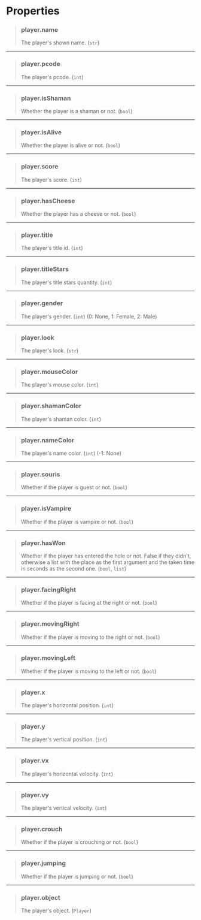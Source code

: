 # Properties
>### player.name
>The player's shown name. (`str`)
>
---
>### player.pcode
>The player's pcode. (`int`)
>
---
>### player.isShaman
>Whether the player is a shaman or not. (`bool`)
>
---
>### player.isAlive
>Whether the player is alive or not. (`bool`)
>
---
>### player.score
>The player's score. (`int`)
>
---
>### player.hasCheese
>Whether the player has a cheese or not. (`bool`)
>
---
>### player.title
>The player's title id. (`int`)
>
---
>### player.titleStars
>The player's title stars quantity. (`int`)
>
---
>### player.gender
>The player's gender. (`int`) (0: None, 1: Female, 2: Male)
>
---
>### player.look
>The player's look. (`str`)
>
---
>### player.mouseColor
>The player's mouse color. (`int`)
>
---
>### player.shamanColor
>The player's shaman color. (`int`)
>
---
>### player.nameColor
>The player's name color. (`int`) (-1: None)
>
---
>### player.souris
>Whether if the player is guest or not. (`bool`)
>
---
>### player.isVampire
>Whether if the player is vampire or not. (`bool`)
>
---
>### player.hasWon
>Whether if the player has entered the hole or not. False if they didn't, otherwise a list with the place as the first argument and the taken time in seconds as the second one. (`bool`, `list`)
>
---
>### player.facingRight
>Whether if the player is facing at the right or not. (`bool`)
>
---
>### player.movingRight
>Whether if the player is moving to the right or not. (`bool`)
>
---
>### player.movingLeft
>Whether if the player is moving to the left or not. (`bool`)
>
---
>### player.x
>The player's horizontal position. (`int`)
>
---
>### player.y
>The player's vertical position. (`int`)
>
---
>### player.vx
>The player's horizontal velocity. (`int`)
>
---
>### player.vy
>The player's vertical velocity. (`int`)
>
---
>### player.crouch
>Whether if the player is crouching or not. (`bool`)
>
---
>### player.jumping
>Whether if the player is jumping or not. (`bool`)
>
---
>### player.object
>The player's object. (`Player`)
>
